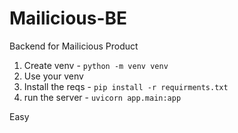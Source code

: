 # Mailicious-BE
Backend for Mailicious Product

1. Create venv - `python -m venv venv`
2. Use your venv 
3. Install the reqs - `pip install -r requirments.txt`
4. run the server - `uvicorn app.main:app`

Easy